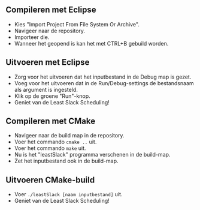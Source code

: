 ## Compileren met Eclipse
- Kies "Import Project From File System Or Archive".
- Navigeer naar de repository.
- Importeer die.
- Wanneer het geopend is kan het met CTRL+B gebuild worden.
## Uitvoeren met Eclipse
- Zorg voor het uitvoeren dat het inputbestand in de Debug map is gezet.
- Voeg voor het uitvoeren dat in de Run/Debug-settings de bestandsnaam als argument is ingesteld.
- Klik op de groene "Run"-knop.
- Geniet van de Least Slack Scheduling!

## Compileren met CMake
- Navigeer naar de build map in de repository.
- Voer het commando ```cmake ..``` uit.
- Voer het commando ```make``` uit.
- Nu is het "leastSlack" programma verschenen in de build-map.
- Zet het inputbestand ook in de build-map.
## Uitvoeren CMake-build
- Voer ```./leastSlack [naam inputbestand]``` uit.
- Geniet van de Least Slack Scheduling!